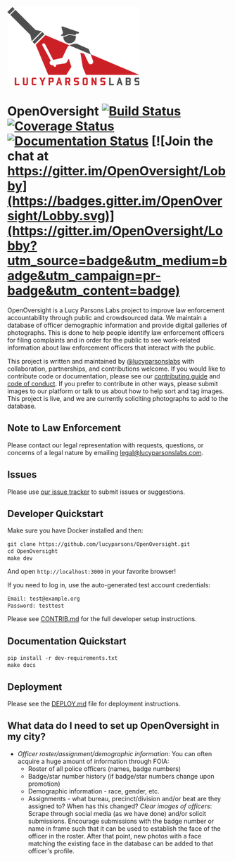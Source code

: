 ![](docs/_static/lpl-logo.png)

# OpenOversight [![Build Status](https://travis-ci.org/lucyparsons/OpenOversight.svg?branch=develop)](https://travis-ci.org/lucyparsons/OpenOversight) [![Coverage Status](https://coveralls.io/repos/github/lucyparsons/OpenOversight/badge.svg?branch=develop)](https://coveralls.io/github/lucyparsons/OpenOversight?branch=develop) [![Documentation Status](https://readthedocs.org/projects/openoversight/badge/?version=latest)](https://openoversight.readthedocs.io/en/latest/?badge=latest) [![Join the chat at https://gitter.im/OpenOversight/Lobby](https://badges.gitter.im/OpenOversight/Lobby.svg)](https://gitter.im/OpenOversight/Lobby?utm_source=badge&utm_medium=badge&utm_campaign=pr-badge&utm_content=badge)

OpenOversight is a Lucy Parsons Labs project to improve law enforcement accountability through public and crowdsourced data. We maintain a database of officer demographic information and provide digital galleries of photographs. This is done to help people identify law enforcement officers for filing complaints and in order for the public to see work-related information about law enforcement officers that interact with the public.

This project is written and maintained by [@lucyparsonslabs](https://twitter.com/lucyparsonslabs) with collaboration, partnerships, and contributions welcome. If you would like to contribute code or documentation, please see our [contributing guide](/CONTRIB.md) and [code of conduct](/CODE_OF_CONDUCT.md). If you prefer to contribute in other ways, please submit images to our platform or talk to us about how to help sort and tag images. This project is live, and we are currently soliciting photographs to add to the database.

## Note to Law Enforcement

Please contact our legal representation with requests, questions, or concerns of a legal nature by emailing [legal@lucyparsonslabs.com](mailto:legal@lucyparsonslabs.com).

## Issues

Please use [our issue tracker](https://github.com/lucyparsons/OpenOversight//issues/new) to submit issues or suggestions.

## Developer Quickstart

Make sure you have Docker installed and then:

```
git clone https://github.com/lucyparsons/OpenOversight.git
cd OpenOversight
make dev
```

And open `http://localhost:3000` in your favorite browser!

If you need to log in, use the auto-generated test account
credentials:

```
Email: test@example.org
Password: testtest
```

Please see [CONTRIB.md](/CONTRIB.md) for the full developer setup instructions.

## Documentation Quickstart

```
pip install -r dev-requirements.txt
make docs
```

## Deployment

Please see the [DEPLOY.md](/DEPLOY.md) file for deployment instructions.

## What data do I need to set up OpenOversight in my city?

* *Officer roster/assignment/demographic information*: You can often acquire a huge amount of information through FOIA:
  * Roster of all police officers (names, badge numbers)
  * Badge/star number history (if badge/star numbers change upon promotion)
  * Demographic information - race, gender, etc.
  * Assignments - what bureau, precinct/division and/or beat are they assigned to? When has this changed?
*Clear images of officers*: Scrape through social media (as we have done) and/or solicit submissions. Encourage submissions with the badge number or name in frame such that it can be used to establish the face of the officer in the roster. After that point, new photos with a face matching the existing face in the database can be added to that officer's profile.
